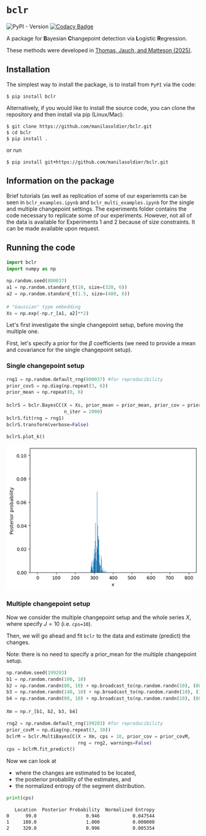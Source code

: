 # <code>bclr</code>

![PyPI - Version](https://img.shields.io/pypi/v/bclr) [![Codacy Badge](https://app.codacy.com/project/badge/Coverage/713178981a7b41b787ada8a1ffe1dee1)](https://app.codacy.com/gh/manilasoldier/bclr/dashboard?utm_source=gh&utm_medium=referral&utm_content=&utm_campaign=Badge_coverage)

A package for <b>B</b>ayesian <b>C</b>hangepoint detection via <b>L</b>ogistic <b>R</b>egression.

These methods were developed in [Thomas, Jauch, and Matteson (2025)](https://arxiv.org/abs/2401.02917).

## Installation

The simplest way to install the package, is to install from <code>PyPI</code> via the code:

```
$ pip install bclr
```

Alternatively, if you would like to install the source code, you can clone the repository and then install via pip (Linux/Mac):

```
$ git clone https://github.com/manilasoldier/bclr.git
$ cd bclr
$ pip install .
```

or run

```
$ pip install git+https://github.com/manilasoldier/bclr.git
```

## Information on the package

Brief tutorials (as well as replication of some of our experiemnts can be seen in <code>bclr_examples.ipynb</code> and <code>bclr_multi_examples.ipynb</code> for the single and multiple changepoint settings. The experiments folder contains the code necessary to replicate some of our experiments. However, not all of the data is available for Experiments 1 and 2 because of size constraints. It can be made available upon request.


## Running the code


```python
import bclr
import numpy as np
```


```python
np.random.seed(800037)
a1 = np.random.standard_t(10, size=(320, 6))
a2 = np.random.standard_t(1.5, size=(480, 6))

# "Gaussian" type embedding
Xs = np.exp(-np.r_[a1, a2]**2)
```

Let's first investigate the single changepoint setup, before moving the multiple one. 

First, let's specify a prior for the $\beta$ coefficients (we need to provide a mean and covariance for the single changepoint setup).

### Single changepoint setup


```python
rng1 = np.random.default_rng(800037) #for reproducibility
prior_covS = np.diag(np.repeat(3, 6))
prior_mean = np.repeat(0, 6)

bclrS = bclr.BayesCC(X = Xs, prior_mean = prior_mean, prior_cov = prior_covS, 
                     n_iter = 2000)
bclrS.fit(rng = rng1)
bclrS.transform(verbose=False)
```


```python
bclrS.plot_k()
```


    
![png](output_9_0.png)
    


### Multiple changepoint setup

Now we consider the multiple changepoint setup and the whole series $X$, where specify $J = 10$ (i.e. <code>cps=10</code>). 

Then, we will go ahead and fit <code>bclr</code> to the data and estimate (predict) the changes. 

Note: there is no need to specify a prior_mean for the multiple changepoint setup.


```python
np.random.seed(199203)
b1 = np.random.randn(100, 10)
b2 = np.random.randn(80, 10) + np.broadcast_to(np.random.randn(10), (80, 10))
b3 = np.random.randn(140, 10) + np.broadcast_to(np.random.randn(10), (140, 10))
b4 = np.random.randn(80, 10) + np.broadcast_to(np.random.randn(10), (80, 10))

Xm = np.r_[b1, b2, b3, b4]
```


```python
rng2 = np.random.default_rng(199203) #for reproducibility
prior_covM = np.diag(np.repeat(3, 10))
bclrM = bclr.MultiBayesCC(X = Xm, cps = 10, prior_cov = prior_covM, 
                          rng = rng2, warnings=False)
cps = bclrM.fit_predict()
```

Now we can look at
- where the changes are estimated to be located, 
- the posterior probability of the estimates, and 
- the normalized entropy of the segment distribution.


```python
print(cps)
```

       Location  Posterior Probability  Normalized Entropy
    0      99.0                  0.946            0.047544
    1     180.0                  1.000            0.000000
    2     320.0                  0.996            0.005354

